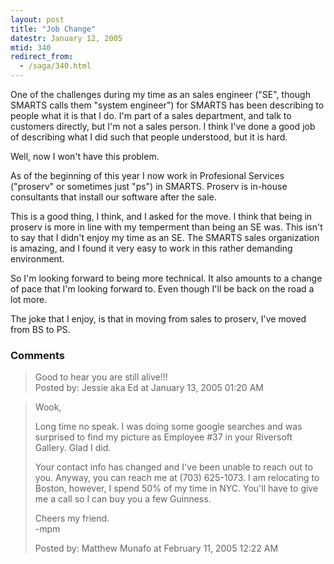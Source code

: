 ```yaml
---
layout: post
title: "Job Change"
datestr: January 12, 2005
mtid: 340
redirect_from:
  - /saga/340.html
---
```


One of the challenges during my time as an sales engineer ("SE", though SMARTS calls them "system engineer") for SMARTS has been describing to people what it is that I do.  I'm part of a sales department, and talk to customers directly, but I'm not a sales person.  I think I've done a good job of describing what I did such that people understood, but it is hard.

Well, now I won't have this problem.

As of the beginning of this year I now work in Profesional Services ("proserv" or sometimes just "ps") in SMARTS.  Proserv is in-house consultants that install our software after the sale.

This is a good thing, I think, and I asked for the move.  I think that being in proserv is more in line with my temperment than being an SE was.  This isn't to say that I didn't enjoy my time as an SE.  The SMARTS sales organization is amazing, and I found it very easy to work in this rather demanding environment.

So I'm looking forward to being more technical.  It also amounts to a change of pace that I'm looking forward to.  Even though I'll be back on the road a lot more.

The joke that I enjoy, is that in moving from sales to proserv, I've moved from BS to PS.

### Comments

<blockquote>
Good to hear you are still alive!!!
<div class="post-meta">Posted by: Jessie aka Ed at January 13, 2005 01:20 AM</div> </blockquote>
<blockquote>
Wook,

Long time no speak.  I was doing some google searches and was surprised to find my picture as Employee #37 in your Riversoft Gallery.  Glad I did.

Your contact info has changed and I've been unable to reach out to you.  Anyway, you can reach me at (703) 625-1073.  I am relocating to Boston, however, I spend 50% of my time in NYC.  You'll have to give me a call so I can buy you a few Guinness.

Cheers my friend.<br />
-mpm
<div class="post-meta">Posted by: Matthew Munafo at February 11, 2005 12:22 AM</div> </blockquote>

